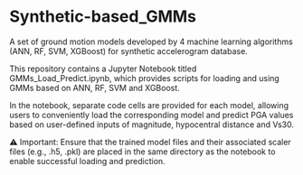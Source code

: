 # Synthetic-based_GMMs
A set of ground motion models developed by 4 machine learning algorithms (ANN, RF, SVM, XGBoost) for synthetic accelerogram database.

This repository contains a Jupyter Notebook titled GMMs_Load_Predict.ipynb, which provides scripts for loading and using GMMs based on ANN, RF, SVM and XGBoost.

In the notebook, separate code cells are provided for each model, allowing users to conveniently load the corresponding model and predict PGA values based on user-defined inputs of magnitude, hypocentral distance and Vs30.

⚠️ Important: Ensure that the trained model files and their associated scaler files (e.g., .h5, .pkl) are placed in the same directory as the notebook to enable successful loading and prediction.

